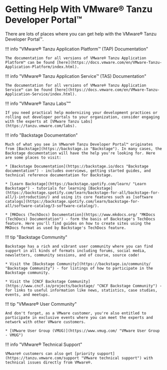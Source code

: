 # Getting Help With VMware® Tanzu Developer Portal™

There are lots of places where you can get help with the VMware® Tanzu Developer Portal™.

!!! info "VMware® Tanzu Application Platform™ (TAP) Documentation"

    The documentation for all versions of VMware® Tanzu Application Platform™ can be found [here](https://docs.vmware.com/en/VMware-Tanzu-Application-Platform/index.html).

!!! info "VMware® Tanzu Application Service™ (TAS) Documentation"

    The documentation for all versions of VMware® Tanzu Application Service™ can be found [here](https://docs.vmware.com/en/VMware-Tanzu-Application-Service/index.html).

!!! info "VMware® Tanzu Labs™"

    If you need practical help modernizing your development practices or rolling out developer portals to your organization, consider engaging with the experts at [VMware Tanzu Labs](https://tanzu.vmware.com/labs).

!!! info "Backstage Documentation"

    Much of what you see in VMware® Tanzu Developer Portal™ originates from [Backstage](https://backstage.io "Backstage"). In many cases, the Backstage documentation will have the help you're looking for. Here are some places to visit:

    * [Backstage Documentation](https://backstage.io/docs "Backstage documentation") - includes overviews, getting started guides, and technical reference documentation for Backstage.

    * [Learn Backstage](https://backstage.spotify.com/learn/ "Learn Backstage") - tutorials for learning [Backstage](https://backstage.spotify.com/learn/backstage-for-all/backstage-for-all/1-introduction/) and using its core features such as [software catalogs](https://backstage.spotify.com/learn/backstage-for-all/software-catalog/3-software-catalog/).

    * [MKDocs (TechDocs) Documentation](https://www.mkdocs.org/ "MKDocs (TechDocs) Documentation") - form the basis of Backstage's TechDocs feature. Here you'll find guides on how to create sites using the MKDocs format as used by Backstage's TechDocs feature.

!!! tip "Backstage Community"

    Backstage has a rich and vibrant user community where you can find support in all kinds of formats including forums, social media, newsletters, community sessions, and of course, source code!

    * Visit the [Backstage Community](https://backstage.io/community/ "Backstage Community") - for listings of how to participate in the Backstage community.

    * Visit the [CNCF Backstage Community](https://www.cncf.io/projects/backstage/ "CNCF Backstage Community") - for links to useful information like news, statistics, case studies, events, and meetups.

!!! tip "VMware® User Community"

    And don't forget, as a VMware customer, you're also entitled to participate in exclusive events where you can meet the experts and network with other VMware customers.

    * [VMware User Group (VMUG)](https://www.vmug.com/ "VMware User Group - VMUG")

!!! info "VMware® Technical Support"

    VMware® customers can also get [priority support](https://tanzu.vmware.com/support "VMware technical support") with technical issues directly from VMware®.


